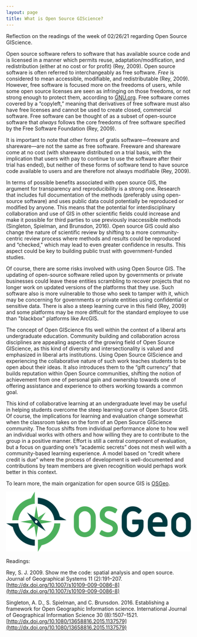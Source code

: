 ```yaml
---
layout: page
title: What is Open Source GIScience?
---
```


Reflection on the readings of the week of 02/26/21 regarding Open Source GIScience.


Open source software refers to software that has available source code and is licensed in a manner which permits reuse, adaptation/modification, and redistribution (either at no cost or for profit) (Rey, 2009). Open source software is often referred to interchangeably as free software. *Free* is considered to mean accessible, modifiable, and redistributable (Rey, 2009). However, free software is focused more on the freedoms of users, while some open source licenses are seen as infringing on those freedoms, or not strong enough to protect them, according to [GNU.org](https://www.gnu.org/philosophy/open-source-misses-the-point.html). Free software comes covered by a “copyleft,” meaning that derivatives of free software must also have free licenses and cannot be used to create closed, commercial software. Free software can be thought of as a subset of open-source software that *always* follows the core freedoms of free software specified by the Free Software Foundation (Rey, 2009).

It is important to note that other forms of gratis software—freeware and shareware—are not the same as free software. Freeware and shareware come at no cost (with shareware distributed on a trial basis, with the implication that users with pay to continue to use the software after their trial has ended), but neither of these forms of software tend to have source code available to users and are therefore not always modifiable (Rey, 2009).

In terms of possible benefits associated with open source GIS, the argument for transparency and reproducibility is a strong one. Research that includes full documentation of the methods (preferably using open-source software) and uses public data could potentially be reproduced or modified by anyone. This means that the potential for interdisciplinary collaboration and use of GIS in other scientific fields could increase and make it possible for third parties to use previously inaccessible methods (Singleton, Spielman, and Brunsdon, 2016). Open source GIS could also change the nature of scientific review by shifting to a more community-centric review process where methods and results could be reproduced and “checked," which may lead to even greater confidence in results. This aspect could be key to building public trust with government-funded studies.

Of course, there are some risks involved with using Open Source GIS. The updating of open-source software relied upon by governments or private businesses could leave these entities scrambling to recover projects that no longer work on updated versions of the platforms that they use. Such software also is more vulnerable to those who seek to tamper with it, which may be concerning for governments or private entities using confidential or sensitive data. There is also a steep learning curve in this field (Rey, 2009) and some platforms may be more difficult for the standard employee to use than "blackbox" platforms like ArcGIS.

The concept of Open GIScience fits well within the context of a liberal arts undergraduate education. Community building and collaboration across disciplines are appealing aspects of the growing field of Open Source GIScience, as this kind of diversity and intersectionality is valued and emphasized in liberal arts institutions. Using Open Source GIScience and experiencing the collaborative nature of such work teaches students to be open about their ideas. It also introduces them to the “gift currency” that builds reputation within Open Source communities, shifting the notion of achievement from one of personal gain and ownership towards one of offering assistance and experience to others working towards a common goal.

This kind of collaborative learning at an undergraduate level may be useful in helping students overcome the steep learning curve of Open Source GIS. Of course, the implications for learning and evaluation change somewhat when the classroom takes on the form of an Open Source GIScience community. The focus shifts from individual performance alone to how well an individual works with others and how willing they are to contribute to the group in a positive manner. Effort is still a central component of evaluation, but a focus on guarding one’s “academic secrets” does not mesh well with a community-based learning experience. A model based on “credit where credit is due” where the process of development is well-documented and contributions by team members are given recognition would perhaps work better in this context.  

To learn more, the main organization for open source GIS is [OSGeo](https://www.osgeo.org/).

[![OSGeo Logo](logo-osgeo.svg)](https://www.osgeo.org/)

Readings:

Rey, S. J. 2009. Show me the code: spatial analysis and open source. Journal of Geographical Systems 11 (2):191–207. [http://dx.doi.org/10.1007/s10109-009-0086-8](http://dx.doi.org/10.1007/s10109-009-0086-8)

Singleton, A. D., S. Spielman, and C. Brunsdon. 2016. Establishing a framework for Open Geographic Information science. International Journal of Geographical Information Science 30 (8):1507–1521. [http://dx.doi.org/10.1080/13658816.2015.1137579](http://dx.doi.org/10.1080/13658816.2015.1137579)
